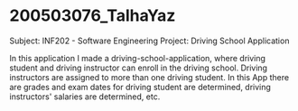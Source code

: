 # 200503076_TalhaYaz

Subject: INF202 - Software Engineering
Project: Driving School Application 

In this application I made a driving-school-application, where driving student and driving instructor can enroll in the driving school.
Driving instructors are assigned to more than one driving student. In this App there are grades and exam dates for 
driving student are determined, driving instructors' salaries are determined, etc. 
